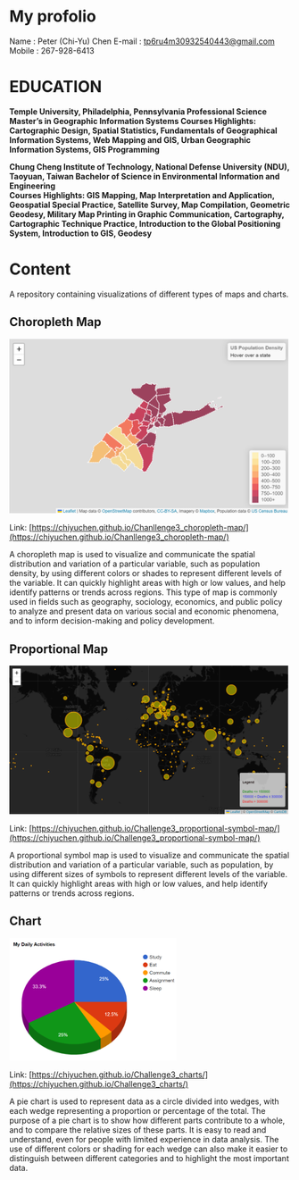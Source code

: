 # My profolio
Name : Peter (Chi-Yu) Chen
E-mail : tp6ru4m30932540443@gmail.com 
Mobile : 267-928-6413 

# EDUCATION
**Temple University, Philadelphia, Pennsylvania
Professional Science Master’s in Geographic Information Systems
Courses Highlights: 
Cartographic Design, Spatial Statistics, Fundamentals of Geographical Information Systems, Web Mapping and GIS, Urban Geographic Information Systems, GIS Programming** 

**Chung Cheng Institute of Technology, National Defense University (NDU), Taoyuan, Taiwan
Bachelor of Science in Environmental Information and Engineering	   
Courses Highlights: 
GIS Mapping, Map Interpretation and Application, Geospatial Special Practice, Satellite Survey, Map Compilation, Geometric Geodesy, Military Map Printing in Graphic Communication, Cartography, Cartographic Technique Practice, Introduction to the Global Positioning System, Introduction to GIS, Geodesy**


# Content

A repository containing visualizations of different types of maps and charts.

## Choropleth Map

<img src="https://raw.githubusercontent.com/CHIYUCHEN/CHIYUCHEN.github.io/main/ChoroplethMap.png" alt="Choropleth Map" width="500"/>

Link: [https://chiyuchen.github.io/Chanllenge3_choropleth-map/](https://chiyuchen.github.io/Chanllenge3_choropleth-map/)

A choropleth map is used to visualize and communicate the spatial distribution and variation of a particular variable, such as population density, by using different colors or shades to represent different levels of the variable. It can quickly highlight areas with high or low values, and help identify patterns or trends across regions. This type of map is commonly used in fields such as geography, sociology, economics, and public policy to analyze and present data on various social and economic phenomena, and to inform decision-making and policy development.

## Proportional Map

<img src="https://raw.githubusercontent.com/CHIYUCHEN/CHIYUCHEN.github.io/main/ProportionalMap.png" alt="Proportional Map" width="500"/>

Link: [https://chiyuchen.github.io/Challenge3_proportional-symbol-map/](https://chiyuchen.github.io/Challenge3_proportional-symbol-map/)

A proportional symbol map is used to visualize and communicate the spatial distribution and variation of a particular variable, such as population, by using different sizes of symbols to represent different levels of the variable. It can quickly highlight areas with high or low values, and help identify patterns or trends across regions.

## Chart

<img src="https://raw.githubusercontent.com/CHIYUCHEN/CHIYUCHEN.github.io/main/Chart.png" alt="Chart" width="300"/>

Link: [https://chiyuchen.github.io/Challenge3_charts/](https://chiyuchen.github.io/Challenge3_charts/)

A pie chart is used to represent data as a circle divided into wedges, with each wedge representing a proportion or percentage of the total. The purpose of a pie chart is to show how different parts contribute to a whole, and to compare the relative sizes of these parts. It is easy to read and understand, even for people with limited experience in data analysis. The use of different colors or shading for each wedge can also make it easier to distinguish between different categories and to highlight the most important data.
